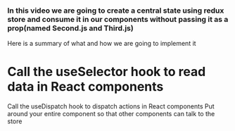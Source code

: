 ### In this video we are going to create a central state using redux store and consume it in our components without passing it as a prop(named Second.js and Third.js)


Here is a summary of what and how we are going to implement it

# Call the useSelector hook to read data in React components
Call the useDispatch hook to dispatch actions in React components
Put <Provider store={store}> around your entire <App> component so that other components can talk to the store


	
